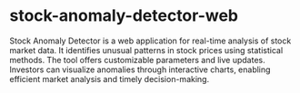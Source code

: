 # stock-anomaly-detector-web
Stock Anomaly Detector is a web application for real-time analysis of stock market data. It identifies unusual patterns in stock prices using statistical methods. The tool offers customizable parameters and live updates. Investors can visualize anomalies through interactive charts, enabling efficient market analysis and timely decision-making.
